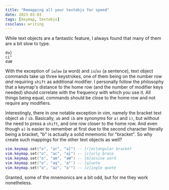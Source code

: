 ```yaml
---
title: "Remapping all your textobjs for speed"
date: 2023-03-03
tags: [keymap, textobjs]
cssclass: writing
---
```


While text objects are a fantastic feature, I always found that many of them are a bit slow to type.

```vim
da}
ci"
daW
```

With the exception of `iw`/`aw` (a word) and `is`/`as` (a sentence), text object commands take up three keystrokes, one of them being on the number row *and* requiring `shift` as additional modifier. I personally follow the philosophy that a keymap's distance to the home row (and the number of modifier keys needed) should correlate with the frequency with which you use it. All things being equal, commands should be close to the home row and not require any modifiers.

Interestingly, there in one notable exception in vim, namely the bracket text object `ab` / `ib`. Basically, `ab` and `ib` are synonyms for `a)` and `i)`, but without the need to press a `shift`, and one row closer to the home row. And even though `a)` is easier to remember at first due to the second character literally being a bracket, "b" is actually a solid mnemonic for "bracket". So why create such mappings for the other text objects as well?

```lua
vim.keymap.set("o", "ar", "a]") -- [r]ectangular bracket
vim.keymap.set("o", "ac", "a}") -- [c]urly brace
vim.keymap.set("o", "am", "aW") -- [m]assive word
vim.keymap.set("o", "aq", 'a"') -- [q]uote
vim.keymap.set("o", "az", "a'") -- [z]ingle quote
```

Granted, some of the mnemonics are a bit odd, but for me they work nonetheless. 